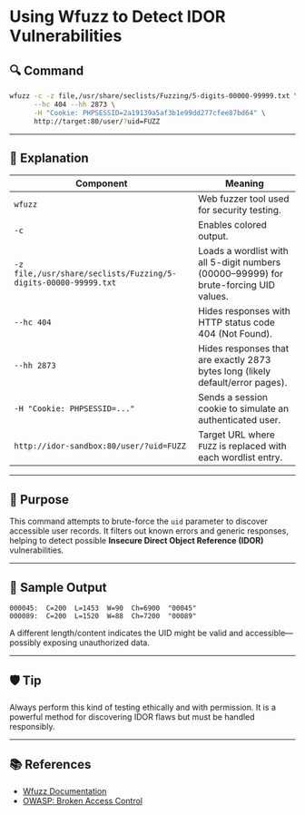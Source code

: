 
# Using Wfuzz to Detect IDOR Vulnerabilities

## 🔍 Command

```bash
wfuzz -c -z file,/usr/share/seclists/Fuzzing/5-digits-00000-99999.txt \
      --hc 404 --hh 2873 \
      -H "Cookie: PHPSESSID=2a19139a5af3b1e99dd277cfee87bd64" \
      http://target:80/user/?uid=FUZZ
```

---

## 📘 Explanation

| Component | Meaning |
|----------|---------|
| `wfuzz` | Web fuzzer tool used for security testing. |
| `-c` | Enables colored output. |
| `-z file,/usr/share/seclists/Fuzzing/5-digits-00000-99999.txt` | Loads a wordlist with all 5-digit numbers (00000–99999) for brute-forcing UID values. |
| `--hc 404` | Hides responses with HTTP status code 404 (Not Found). |
| `--hh 2873` | Hides responses that are exactly 2873 bytes long (likely default/error pages). |
| `-H "Cookie: PHPSESSID=..."` | Sends a session cookie to simulate an authenticated user. |
| `http://idor-sandbox:80/user/?uid=FUZZ` | Target URL where `FUZZ` is replaced with each wordlist entry. |

---

## 🎯 Purpose

This command attempts to brute-force the `uid` parameter to discover accessible user records. It filters out known errors and generic responses, helping to detect possible **Insecure Direct Object Reference (IDOR)** vulnerabilities.

---

## 📌 Sample Output

```text
000045:  C=200  L=1453  W=90  Ch=6900  "00045"
000089:  C=200  L=1520  W=88  Ch=7200  "00089"
```

A different length/content indicates the UID might be valid and accessible—possibly exposing unauthorized data.

---

## 🛡️ Tip

Always perform this kind of testing ethically and with permission. It is a powerful method for discovering IDOR flaws but must be handled responsibly.

---

## 📚 References

- [Wfuzz Documentation](https://wfuzz.readthedocs.io/)
- [OWASP: Broken Access Control](https://owasp.org/Top10/A01_2021-Broken_Access_Control/)
